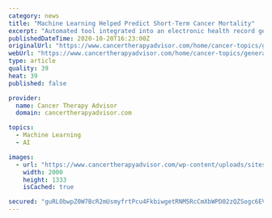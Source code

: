```yaml
---
category: news
title: "Machine Learning Helped Predict Short-Term Cancer Mortality"
excerpt: "Automated tool integrated into an electronic health record generated real-time, accurate predictions of short-term mortality risk for cancer."
publishedDateTime: 2020-10-20T16:23:00Z
originalUrl: "https://www.cancertherapyadvisor.com/home/cancer-topics/general-oncology/cancer-mortality-machine-learning-automatic-tool-prediction/"
webUrl: "https://www.cancertherapyadvisor.com/home/cancer-topics/general-oncology/cancer-mortality-machine-learning-automatic-tool-prediction/"
type: article
quality: 39
heat: 39
published: false

provider:
  name: Cancer Therapy Advisor
  domain: cancertherapyadvisor.com

topics:
  - Machine Learning
  - AI

images:
  - url: "https://www.cancertherapyadvisor.com/wp-content/uploads/sites/12/2020/06/doctor-computer_G_542509583.jpg"
    width: 2000
    height: 1333
    isCached: true

secured: "guRLObwpZ0W7BcR2mUsmyfrtPcu4FkbiwgetRNM5RcCmXbWPD02zQZSogc6EV21akrHW1OTw/+eQXwB06Qnp9YcJjTXH0VxvOSTcdpQLZC+QMfP7JWVvSZGMyn20WTxTN3W4RglyS1o9lUWTUQGOoEKgUzggqy/1O+tyMZbHdODfil292xix834tzxq2j1d9ydKt/9AE+pNBfNH72CJ6KrYcKzWbRMlZVNUaR0M+LGDp94rGJJzeJvQvA1k7KtZRBX3AEQML7BwGhJjyJ0aXZGt3F6x5dCCt4eYoEPRRnCWHN0tRnFkYSZ3A6Rq2j36omSIT32mDxidEtSILnqj1KyDobGWqb4JS1o7kWaFXXc4=;92A/9/VIw8J4WMV9MVl0DA=="
---
```


